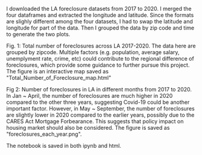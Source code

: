 I downloaded the LA foreclosure datasets from 2017 to 2020. 
I merged the four dataframes and extracted the longitude and latitude. 
Since the formats are slighly different among the four datasets, I had to swap the latitude and longitude for part of the data. 
Then I grouped the data by zip code and time to generate the two plots.

Fig. 1: Total number of foreclosures across LA 2017-2020. The data here are grouped by zipcode. Multiple factors 
(e.g. population, average salary, unemplyment rate, crime, etc) could contribute to the regional difference of foreclosures, 
which provide some guidance to further pursue this project.
The figure is an interactive map saved as "Total_Number_of_Foreclosure_map.html"

Fig 2: Number of foreclosures in LA in different months from 2017 to 2020. In Jan ~ April, the number of foreclosures are much higher in 2020 compared to the other three years, suggesting Covid-19 could be another important factor. However, in May ~ September, the number of foreclosures are slightly lower in 2020 compared to the earlier years, possibly due to the CARES Act Mortgage Forbearance. This suggests that policy impact on housing market should also be considered. The figure is saved as "foreclosures_each_year.png".

The notebook is saved in both ipynb and html.
